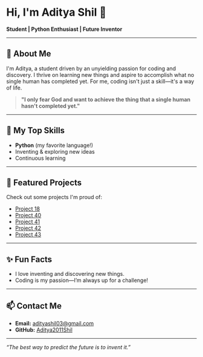# Hi, I'm Aditya Shil 👋

**Student | Python Enthusiast | Future Inventor**

---

## 🚀 About Me

I'm Aditya, a student driven by an unyielding passion for coding and discovery. I thrive on learning new things and aspire to accomplish what no single human has completed yet. For me, coding isn't just a skill—it's a way of life.

> **"I only fear God and want to achieve the thing that a single human hasn't completed yet."**

---

## 🐍 My Top Skills

- **Python** (my favorite language!)
- Inventing & exploring new ideas
- Continuous learning

---

## 🌟 Featured Projects

Check out some projects I'm proud of:

- [Project 18](https://github.com/Aditya2011Shil/18)
- [Project 40](https://github.com/Aditya2011Shil/40)
- [Project 41](https://github.com/Aditya2011Shil/41)
- [Project 42](https://github.com/Aditya2011Shil/42)
- [Project 43](https://github.com/Aditya2011Shil/43)

---

## ✨ Fun Facts

- I love inventing and discovering new things.
- Coding is my passion—I’m always up for a challenge!

---

## 📫 Contact Me

- **Email:** adityashil03@gmail.com
- **GitHub:** [Aditya2011Shil](https://github.com/Aditya2011Shil)

---

_“The best way to predict the future is to invent it.”_

